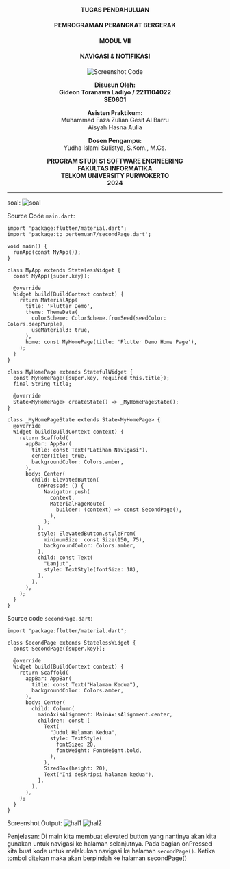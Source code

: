 <div style="text-align: center;">

#### TUGAS PENDAHULUAN  
#### PEMROGRAMAN PERANGKAT BERGERAK  
#### MODUL VII  
#### NAVIGASI & NOTIFIKASI  

![Screenshot Code](../../cover_tp/logo.png)

**Disusun Oleh:**  
**Gideon Toranawa Ladiyo / 2211104022**  
**SE0601** 

**Asisten Praktikum:**  
Muhammad Faza Zulian Gesit Al Barru  
Aisyah Hasna Aulia  

**Dosen Pengampu:**  
Yudha Islami Sulistya, S.Kom., M.Cs.  


**PROGRAM STUDI S1 SOFTWARE ENGINEERING**  
**FAKULTAS INFORMATIKA**  
**TELKOM UNIVERSITY PURWOKERTO**  
**2024**

</div>

---

soal:
![soal](soal.png)


Source Code `main.dart`:
```
import 'package:flutter/material.dart';
import 'package:tp_pertemuan7/secondPage.dart';

void main() {
  runApp(const MyApp());
}

class MyApp extends StatelessWidget {
  const MyApp({super.key});

  @override
  Widget build(BuildContext context) {
    return MaterialApp(
      title: 'Flutter Demo',
      theme: ThemeData(
        colorScheme: ColorScheme.fromSeed(seedColor: Colors.deepPurple),
        useMaterial3: true,
      ),
      home: const MyHomePage(title: 'Flutter Demo Home Page'),
    );
  }
}

class MyHomePage extends StatefulWidget {
  const MyHomePage({super.key, required this.title});
  final String title;

  @override
  State<MyHomePage> createState() => _MyHomePageState();
}

class _MyHomePageState extends State<MyHomePage> {
  @override
  Widget build(BuildContext context) {
    return Scaffold(
      appBar: AppBar(
        title: const Text("Latihan Navigasi"),
        centerTitle: true,
        backgroundColor: Colors.amber,
      ),
      body: Center(
        child: ElevatedButton(
          onPressed: () {
            Navigator.push(
              context,
              MaterialPageRoute(
                builder: (context) => const SecondPage(),
              ),
            );
          },
          style: ElevatedButton.styleFrom(
            minimumSize: const Size(150, 75),
            backgroundColor: Colors.amber,
          ),
          child: const Text(
            "Lanjut",
            style: TextStyle(fontSize: 18),
          ),
        ),
      ),
    );
  }
}
```

Source code `secondPage.dart`:
```
import 'package:flutter/material.dart';

class SecondPage extends StatelessWidget {
  const SecondPage({super.key});

  @override
  Widget build(BuildContext context) {
    return Scaffold(
      appBar: AppBar(
        title: const Text("Halaman Kedua"),
        backgroundColor: Colors.amber,
      ),
      body: Center(
        child: Column(
          mainAxisAlignment: MainAxisAlignment.center,
          children: const [
            Text(
              "Judul Halaman Kedua",
              style: TextStyle(
                fontSize: 20,
                fontWeight: FontWeight.bold,
              ),
            ),
            SizedBox(height: 20),
            Text("Ini deskripsi halaman kedua"),
          ],
        ),
      ),
    );
  }
}
```

Screenshot Output:
![hal1](hal1.png)
![hal2](hal2.png)


Penjelasan:
Di main kita membuat elevated button yang nantinya akan kita gunakan untuk navigasi ke halaman selanjutnya. Pada bagian onPressed kita buat kode untuk melakukan navigasi ke halaman `secondPage()`. Ketika tombol ditekan maka akan berpindah ke halaman secondPage()
